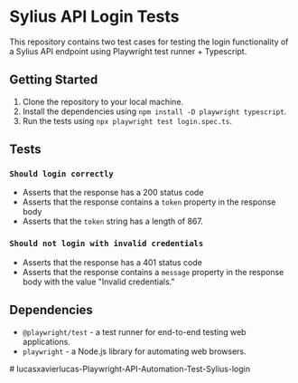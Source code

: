 # Sylius API Login Tests

This repository contains two test cases for testing the login functionality of a Sylius API endpoint using Playwright test runner + Typescript.

## Getting Started

1. Clone the repository to your local machine.
2. Install the dependencies using `npm install -D playwright typescript`.
3. Run the tests using `npx playwright test login.spec.ts`.

## Tests

### `Should login correctly`

- Asserts that the response has a 200 status code
- Asserts that the response contains a `token` property in the response body
- Asserts that the `token` string has a length of 867.

### `Should not login with invalid credentials`

- Asserts that the response has a 401 status code 
- Asserts that the response  contains a `message` property in the response body with the value "Invalid credentials."

## Dependencies

- `@playwright/test` - a test runner for end-to-end testing web applications.
- `playwright` - a Node.js library for automating web browsers.

#   l u c a s x a v i e r l u c a s - P l a y w r i g h t - A P I - A u t o m a t i o n - T e s t - S y l i u s - l o g i n  
 